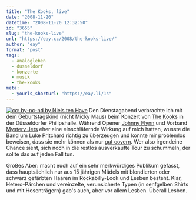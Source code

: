 ```yaml
---
title: "The Kooks, live"
date: "2008-11-20"
datetime: "2008-11-20 12:32:50"
id: "3655"
slug: "the-kooks-live"
url: "https://eay.cc/2008/the-kooks-live/"
author: "eay"
format: "post"
tags:
  - analogleben
  - dusseldorf
  - konzerte
  - musik
  - the-kooks
meta:
  - yourls_shorturl: "https://eay.li/1s"
---
```


[![](/uploads/2008/thekooks.jpg "cc: by-nc-nd by Niels ten Have")](http://www.flickr.com/photos/nielstenhave/3043636001/) Den Dienstagabend verbrachte ich mit dem [Geburtstagskind](//eay.cc/2008/happy-birthday-limpi/) (nicht Micky Maus) beim Konzert von [The Kooks](http://www.last.fm/music/The+Kooks) in der Düsseldorfer Philipshalle. Während Opener [Johnny Flynn](http://www.last.fm/music/Johnny+Flynn) und Vorband [Mystery Jets](http://www.last.fm/music/Mystery+Jets) eher eine einschläfernde Wirkung auf mich hatten, wusste die Band um Luke Pritchard richtig zu überzeugen und konnte mir problemlos beweisen, dass sie mehr können als nur [gut covern](//eay.cc/2008/all-that-she-wants/). Wer also irgendeine Chance sieht, sich noch in die restlos ausverkaufte Tour zu schummeln, der sollte das auf jeden Fall tun.

Großes Aber: macht euch auf ein sehr merkwürdiges Publikum gefasst, dass hauptsächlich nur aus 15 jährigen Mädels mit blondierten oder schwarz gefärbten Haaren im Rockabilly-Look und Lesben besteht. Klar, Hetero-Pärchen und vereinzelte, verunsicherte Typen (in senfgelben Shirts und mit Hosenträgern) gab's auch, aber vor allem Lesben. Überall Lesben.
